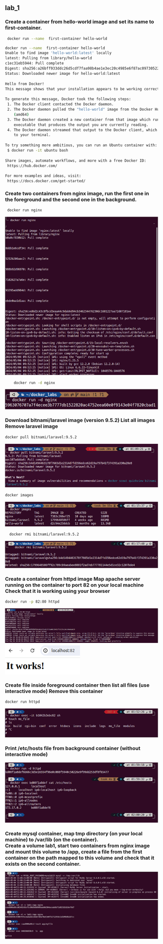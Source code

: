 ## lab_1

### Create a container from hello-world image and set its name to first-container.

```bash
 docker run --name  first-container hello-world
```

```bash
docker run --name  first-container hello-world                           
Unable to find image 'hello-world:latest' locally
latest: Pulling from library/hello-world
c1ec31eb5944: Pull complete 
Digest: sha256:a26bff933ddc26d5cdf7faa98b4ae1e3ec20c4985e6f87ac0973052224d24302
Status: Downloaded newer image for hello-world:latest

Hello from Docker!
This message shows that your installation appears to be working correctly.

To generate this message, Docker took the following steps:
 1. The Docker client contacted the Docker daemon.
 2. The Docker daemon pulled the "hello-world" image from the Docker Hub.
    (amd64)
 3. The Docker daemon created a new container from that image which runs the
    executable that produces the output you are currently reading.
 4. The Docker daemon streamed that output to the Docker client, which sent it
    to your terminal.

To try something more ambitious, you can run an Ubuntu container with:
 $ docker run -it ubuntu bash

Share images, automate workflows, and more with a free Docker ID:
 https://hub.docker.com/

For more examples and ideas, visit:
 https://docs.docker.com/get-started/
```



### Create two containers from nginx image, run the first one in the foreground and the second one in the background.
 	
   ```bash
    docker run nginx  
   ```
![Screenshot](images/Screenshot%20from%202024-05-04%2012-59-16.png)

```bash
    docker run -d nginx  
   ```
![Screenshot](images/Screenshot%20from%202024-05-04%2013-06-23.png)


### Download bitnami/laravel image (version 9.5.2) List all images Remove laravel image 
 
 ```bash
 docker pull bitnami/laravel:9.5.2  
 ```
 ![Screenshot](images/Screenshot%20from%202024-05-04%2013-16-07.png)

  ```bash
 docker images  
 ```
  ![Screenshot](images/Screenshot%20from%202024-05-04%2013-17-55.png)

 ```bash
   docker rmi bitnami/laravel:9.5.2
   ```
  ![Screenshot](images/Screenshot%20from%202024-05-04%2013-19-40.png)


### Create a container from httpd image  Map apache server running on the container to port 82 on your local machine Check that it is working using your browser

```bash
docker run -p 82:80 httpd
```
  ![Screenshot](images/Screenshot%20from%202024-05-04%2013-41-07.png)
   ![Screenshot](images/Screenshot%20from%202024-05-04%2013-45-04.png)

 
### Create file inside foreground container then list all files (use interactive mode) Remove this container 
```bash
docker run httpd
```
   ![Screenshot](images/Screenshot%20from%202024-05-04%2013-56-38.png)

### Print /etc/hosts file from background container (without interactive mode)

   ![Screenshot](images/Screenshot%20from%202024-05-04%2014-00-30.png)

### Create mysql container, map tmp directory (on your local machine) to /var/lib (on the container).<br/>Create a volume lab1, start two containers from nginx image and mount this volume to /app, create a file from the first container on the path mapped to this volume and check that it exists on the second container. 

   ![Screenshot](images/Screenshot%20from%202024-05-04%2014-09-30.png)
      ![Screenshot](images/Screenshot%20from%202024-05-04%2014-15-03.png)

